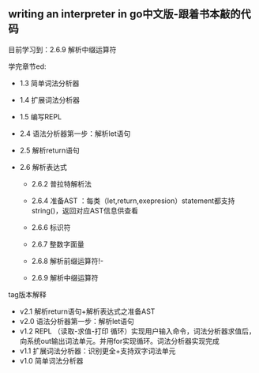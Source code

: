 ## writing an interpreter in go中文版-跟着书本敲的代码

目前学习到：2.6.9 解析中缀运算符

学完章节ed:
+ 1.3 简单词法分析器

+ 1.4 扩展词法分析器

+ 1.5 编写REPL

+ 2.4 语法分析器第一步：解析let语句

+ 2.5 解析return语句

+ 2.6 解析表达式

  + 2.6.2 普拉特解析法

  + 2.6.4 准备AST ：每类（let,return,exepresion）statement都支持string()，返回对应AST信息供查看
  
  + 2.6.6 标识符
  + 2.6.7 整数字面量
  + 2.6.8 解析前缀运算符!-
  + 2.6.9 解析中缀运算符

tag版本解释
+ v2.1 解析return语句+解析表达式之准备AST
+ v2.0 语法分析器第一步：解析let语句
+ v1.2 REPL （读取-求值-打印 循环）实现用户输入命令，词法分析器求值后，向系统out输出词法单元。并用for实现循环。词法分析器实现完成
+ v1.1 扩展词法分析器：识别更全+支持双字词法单元
+ v1.0 简单词法分析器
